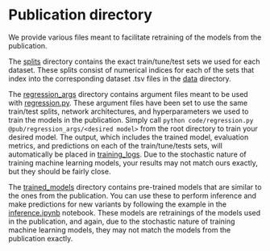 # Publication directory
We provide various files meant to facilitate retraining of the models from the publication.

The [splits](splits) directory contains the exact train/tune/test sets we used for each dataset. 
These splits consist of numerical indices for each of the sets that index into the corresponding dataset .tsv files in the [data](../data) directory.

The [regression_args](regression_args) directory contains argument files meant to be used with [regression.py](../code/regression.py). 
These argument files have been set to use the same train/test splits, network architectures, and hyperparameters we used to train the models in the publication. 
Simply call `python code/regression.py @pub/regression_args/<desired model>` from the root directory to train your desired model.
The output, which includes the trained model, evaluation metrics, and predictions on each of the train/tune/tests sets, will automatically be placed in [training_logs](../output/training_logs).
Due to the stochastic nature of training machine learning models, your results may not match ours exactly, but they should be fairly close.
  
The [trained_models](trained_models) directory contains pre-trained models that are similar to the ones from the publication. 
You can use these to perform inference and make predictions for new variants by following the example in the [inference.ipynb](../notebooks/inference.ipynb) notebook.
These models are retrainings of the models used in the publication, and again, due to the stochastic nature of training machine learning models, they may not match the models from the publication exactly. 